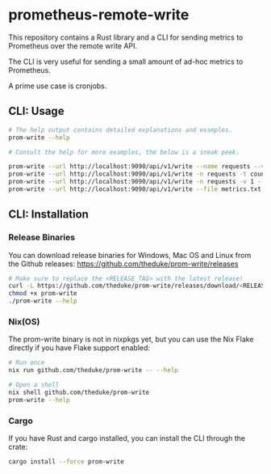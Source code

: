 # prometheus-remote-write

This repository contains a Rust library and a CLI for sending metrics to
Prometheus over the remote write API.

The CLI is very useful for sending a small amount of ad-hoc metrics to Prometheus.

A prime use case is cronjobs.

## CLI: Usage

```bash
# The help output contains detailed explanations and examples.
prom-write --help

# Consult the help for more examples, the below is a sneak peek.

prom-write --url http://localhost:9090/api/v1/write --name requests --value 1
prom-write --url http://localhost:9090/api/v1/write -n requests -t counter -v 1
prom-write --url http://localhost:9090/api/v1/write -n requests -v 1 --label method=GET -l path=/api/v1/write
prom-write --url http://localhost:9090/api/v1/write --file metrics.txt -l instance=localhost
```

## CLI: Installation

### Release Binaries

You can download release binaries for Windows, Mac OS and Linux from the Github
releases: https://github.com/theduke/prom-write/releases

```bash
# Make sure to replace the <RELEASE_TAG> with the latest release!
curl -L https://github.com/theduke/prom-write/releases/download/<RELEASE_TAG>/prom-write-linux-x86 > prom-write
chmod +x prom-write
./prom-write --help
```

### Nix(OS)

The prom-write binary is not in nixpkgs yet, but you can use the Nix Flake
directly if you have Flake support enabled:

```bash
# Run once
nix run github.com/theduke/prom-write -- --help

# Open a shell
nix shell github.com/theduke/prom-write
prom-write --help
```

### Cargo

If you have Rust and cargo installed, you can install the CLI through the crate:

```bash
cargo install --force prom-write
```

